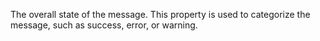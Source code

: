 The overall state of the message. This property is used to categorize the message, such as success, error, or warning.